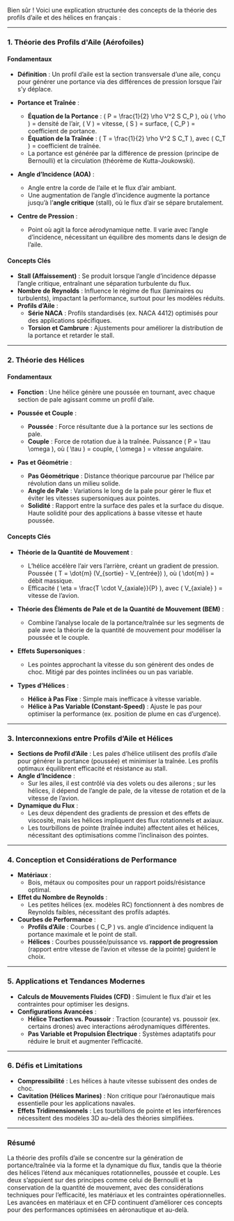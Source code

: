 

Bien sûr ! Voici une explication structurée des concepts de la théorie des profils d’aile et des hélices en français :

---

### **1. Théorie des Profils d'Aile (Aérofoiles)**
#### **Fondamentaux**
- **Définition** : Un profil d’aile est la section transversale d’une aile, conçu pour générer une portance via des différences de pression lorsque l’air s’y déplace.
- **Portance et Traînée** :
  - **Équation de la Portance** : \( P = \frac{1}{2} \rho V^2 S C_P \), où \( \rho \) = densité de l’air, \( V \) = vitesse, \( S \) = surface, \( C_P \) = coefficient de portance.
  - **Équation de la Traînée** : \( T = \frac{1}{2} \rho V^2 S C_T \), avec \( C_T \) = coefficient de traînée.
  - La portance est générée par la différence de pression (principe de Bernoulli) et la circulation (théorème de Kutta-Joukowski).

- **Angle d’Incidence (AOA)** :
  - Angle entre la corde de l’aile et le flux d’air ambiant.
  - Une augmentation de l’angle d’incidence augmente la portance jusqu’à l’**angle critique** (stall), où le flux d’air se sépare brutalement.

- **Centre de Pression** :
  - Point où agit la force aérodynamique nette. Il varie avec l’angle d’incidence, nécessitant un équilibre des moments dans le design de l’aile.

#### **Concepts Clés**
- **Stall (Affaissement)** : Se produit lorsque l’angle d’incidence dépasse l’angle critique, entraînant une séparation turbulente du flux.
- **Nombre de Reynolds** : Influence le régime de flux (laminaires ou turbulents), impactant la performance, surtout pour les modèles réduits.
- **Profils d’Aile** :
  - **Série NACA** : Profils standardisés (ex. NACA 4412) optimisés pour des applications spécifiques.
  - **Torsion et Cambrure** : Ajustements pour améliorer la distribution de la portance et retarder le stall.

---

### **2. Théorie des Hélices**
#### **Fondamentaux**
- **Fonction** : Une hélice génère une poussée en tournant, avec chaque section de pale agissant comme un profil d’aile.
- **Poussée et Couple** :
  - **Poussée** : Force résultante due à la portance sur les sections de pale.
  - **Couple** : Force de rotation due à la traînée. Puissance \( P = \tau \omega \), où \( \tau \) = couple, \( \omega \) = vitesse angulaire.

- **Pas et Géométrie** :
  - **Pas Géométrique** : Distance théorique parcourue par l’hélice par révolution dans un milieu solide.
  - **Angle de Pale** : Variations le long de la pale pour gérer le flux et éviter les vitesses supersoniques aux pointes.
  - **Solidité** : Rapport entre la surface des pales et la surface du disque. Haute solidité pour des applications à basse vitesse et haute poussée.

#### **Concepts Clés**
- **Théorie de la Quantité de Mouvement** :
  - L’hélice accélère l’air vers l’arrière, créant un gradient de pression. Poussée \( T = \dot{m} (V_{sortie} - V_{entrée}) \), où \( \dot{m} \) = débit massique.
  - Efficacité \( \eta = \frac{T \cdot V_{axiale}}{P} \), avec \( V_{axiale} \) = vitesse de l’avion.

- **Théorie des Éléments de Pale et de la Quantité de Mouvement (BEM)** :
  - Combine l’analyse locale de la portance/traînée sur les segments de pale avec la théorie de la quantité de mouvement pour modéliser la poussée et le couple.

- **Effets Supersoniques** :
  - Les pointes approchant la vitesse du son génèrent des ondes de choc. Mitigé par des pointes inclinées ou un pas variable.

- **Types d’Hélices** :
  - **Hélice à Pas Fixe** : Simple mais inefficace à vitesse variable.
  - **Hélice à Pas Variable (Constant-Speed)** : Ajuste le pas pour optimiser la performance (ex. position de plume en cas d’urgence).

---

### **3. Interconnexions entre Profils d’Aile et Hélices**
- **Sections de Profil d’Aile** : Les pales d’hélice utilisent des profils d’aile pour générer la portance (poussée) et minimiser la traînée. Les profils optimaux équilibrent efficacité et résistance au stall.
- **Angle d’Incidence** :
  - Sur les ailes, il est contrôlé via des volets ou des ailerons ; sur les hélices, il dépend de l’angle de pale, de la vitesse de rotation et de la vitesse de l’avion.
- **Dynamique du Flux** :
  - Les deux dépendent des gradients de pression et des effets de viscosité, mais les hélices impliquent des flux rotationnels et axiaux.
  - Les tourbillons de pointe (traînée induite) affectent ailes et hélices, nécessitant des optimisations comme l’inclinaison des pointes.

---

### **4. Conception et Considérations de Performance**
- **Matériaux** :
  - Bois, métaux ou composites pour un rapport poids/résistance optimal.
- **Effet du Nombre de Reynolds** :
  - Les petites hélices (ex. modèles RC) fonctionnent à des nombres de Reynolds faibles, nécessitant des profils adaptés.
- **Courbes de Performance** :
  - **Profils d’Aile** : Courbes \( C_P \) vs. angle d’incidence indiquent la portance maximale et le point de stall.
  - **Hélices** : Courbes poussée/puissance vs. **rapport de progression** (rapport entre vitesse de l’avion et vitesse de la pointe) guident le choix.

---

### **5. Applications et Tendances Modernes**
- **Calculs de Mouvements Fluides (CFD)** : Simulent le flux d’air et les contraintes pour optimiser les designs.
- **Configurations Avancées** :
  - **Hélice Traction vs. Poussoir** : Traction (courante) vs. poussoir (ex. certains drones) avec interactions aérodynamiques différentes.
  - **Pas Variable et Propulsion Électrique** : Systèmes adaptatifs pour réduire le bruit et augmenter l’efficacité.

---

### **6. Défis et Limitations**
- **Compressibilité** : Les hélices à haute vitesse subissent des ondes de choc.
- **Cavitation (Hélices Marines)** : Non critique pour l’aéronautique mais essentielle pour les applications navales.
- **Effets Tridimensionnels** : Les tourbillons de pointe et les interférences nécessitent des modèles 3D au-delà des théories simplifiées.

---

### **Résumé**
La théorie des profils d’aile se concentre sur la génération de portance/traînée via la forme et la dynamique du flux, tandis que la théorie des hélices l’étend aux mécaniques rotationnelles, poussée et couple. Les deux s’appuient sur des principes comme celui de Bernoulli et la conservation de la quantité de mouvement, avec des considérations techniques pour l’efficacité, les matériaux et les contraintes opérationnelles. Les avancées en matériaux et en CFD continuent d’améliorer ces concepts pour des performances optimisées en aéronautique et au-delà.
